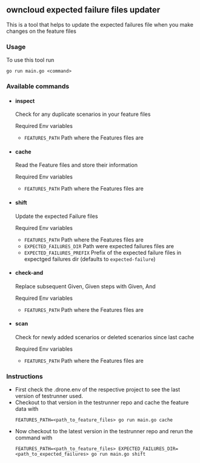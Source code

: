 ## owncloud expected failure files updater
This is a tool that helps to update the expected failures file when you make changes on the feature files

### Usage
To use this tool run
```
go run main.go <command>
```

### Available commands
- #### inspect
    Check for any duplicate scenarios in your feature files

    Required Env variables

    - `FEATURES_PATH` Path where the Features files are


- #### cache
    Read the Feature files and store their information

    Required Env variables

    - `FEATURES_PATH` Path where the Features files are

- #### shift
    Update the expected Failure files

    Required Env variables

    - `FEATURES_PATH` Path where the Features files are
    - `EXPECTED_FAILURES_DIR` Path were expected failures files are
    - `EXPECTED_FAILURES_PREFIX` Prefix of the expected failure files in expectged failures dir (defaults to `expected-failure`)

- #### check-and
    Replace subsequent Given, Given steps with Given, And

    Required Env variables

    - `FEATURES_PATH` Path where the Features files are


- #### scan
    Check for newly added scenarios or deleted scenarios since last cache

    Required Env variables

    - `FEATURES_PATH` Path where the Features files are

### Instructions
- First check the .drone.env of the respective project to see the last version of testrunner used.
- Checkout to that version in the testrunner repo and cache the feature data with
    ```
    FEATURES_PATH=<path_to_feature_files> go run main.go cache
    ```
- Now checkout to the latest version in the testrunner repo and rerun the command with
    ```
    FEATURES_PATH=<path_to_feature_files> EXPECTED_FAILURES_DIR=<path_to_expected_failures> go run main.go shift
    ```

